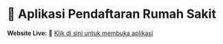 # 🏥 Aplikasi Pendaftaran Rumah Sakit

**Website Live:** 🔗 [Klik di sini untuk membuka aplikasi](https://kang-joe.github.io/UI-RUMAH-SAKIT/)  
